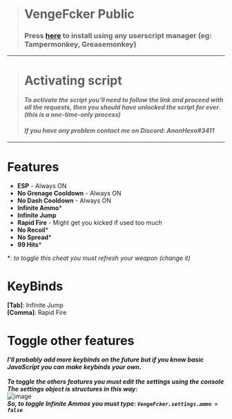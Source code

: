 > # VengeFcker Public
> ### Press <a href="https://github.com/AnonHexo/VengeFcker/raw/main/vengefcker.user.js">here</a> to install using any userscript manager (eg: Tampermonkey, Greasemonkey)
---
> # Activating script
> #### *To activate the script you'll need to follow the link and proceed with all the requests, then you should have unlocked the script for ever. (this is a one-time-only process)* <br>
> #### *If you have any problem contact me on Discord: AnonHexo#3411*
---
# Features
- **ESP** - Always ON
- **No Grenage Cooldown** - Always ON
- **No Dash Cooldown** - Always ON
- **Infinite Ammo***
- **Infinite Jump**
- **Rapid Fire** - Might get you kicked if used too much
- **No Recoil***
- **No Spread***
- **99 Hits***

**: to toggle this cheat you must refresh your weapon (change it)*
# KeyBinds
**[Tab]**: Infinite Jump <br>
**[Comma]**: Rapid Fire

# Toggle other features
***I'll probably add more keybinds on the future but if you know basic JavaScript you can make keybinds your own.*** <br> <br>
***To toggle the others features you must edit the settings using the console*** <br>
***The settings object is structures in this way:*** <br>
![image](https://user-images.githubusercontent.com/61375258/163979677-53fffb16-294b-4103-9d96-1c5ace992fe7.png) <br>
***So, to toggle Infinite Ammos you must type: ```VengeFcker.settings.ammo = false```***
